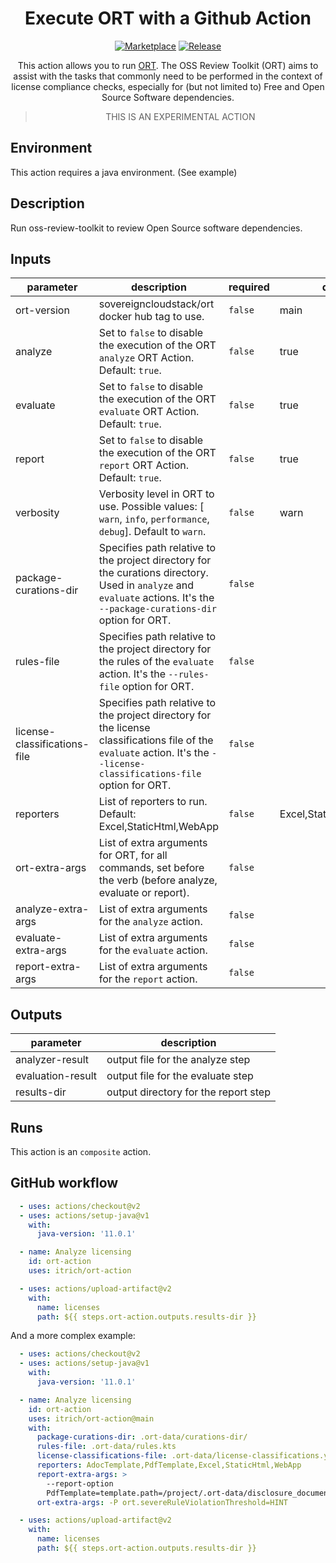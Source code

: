 <div align="center">

# Execute ORT with a Github Action

[![Marketplace](https://img.shields.io/badge/GitHub-Marketplace-green.svg)](https://github.com/marketplace/actions/run-ort) [![Release](https://img.shields.io/github/release/itrich/ort-action.svg)](https://github.com/itrich/ort-action/releases)

This action allows you to run [ORT](https://oss-review-toolkit.org/). The OSS
Review Toolkit (ORT) aims to assist with the tasks that commonly need to be
performed in the context of license compliance checks, especially for (but not
limited to) Free and Open Source Software dependencies.

> THIS IS AN EXPERIMENTAL ACTION

</div>

## Environment
This action requires a java environment. (See example)

<!-- action-docs-description -->
## Description

Run oss-review-toolkit to review Open Source software dependencies.



<!-- action-docs-description -->

<!-- action-docs-inputs -->
## Inputs

| parameter | description | required | default |
| - | - | - | - |
| ort-version | sovereigncloudstack/ort docker hub tag to use. | `false` | main |
| analyze | Set to `false` to disable the execution of the ORT `analyze` ORT Action. Default: `true`. | `false` | true |
| evaluate | Set to `false` to disable the execution of the ORT `evaluate` ORT Action. Default: `true`. | `false` | true |
| report | Set to `false` to disable the execution of the ORT `report` ORT Action. Default: `true`. | `false` | true |
| verbosity | Verbosity level in ORT to use. Possible values: [ `warn`, `info`, `performance`, `debug`]. Default to `warn`. | `false` | warn |
| package-curations-dir | Specifies path relative to the project directory for the curations directory. Used in `analyze` and `evaluate` actions. It's the `--package-curations-dir` option for ORT. | `false` |  |
| rules-file | Specifies path relative to the project directory for the rules of the `evaluate` action. It's the `--rules-file` option for ORT. | `false` |  |
| license-classifications-file | Specifies path relative to the project directory for the license classifications file of the `evaluate` action. It's the `--license-classifications-file` option for ORT. | `false` |  |
| reporters | List of reporters to run. Default: Excel,StaticHtml,WebApp | `false` | Excel,StaticHtml,WebApp |
| ort-extra-args | List of extra arguments for ORT, for all commands, set before the verb (before analyze, evaluate or report). | `false` |  |
| analyze-extra-args | List of extra arguments for the `analyze` action. | `false` |  |
| evaluate-extra-args | List of extra arguments for the `evaluate` action. | `false` |  |
| report-extra-args | List of extra arguments for the `report` action. | `false` |  |



<!-- action-docs-inputs -->

<!-- action-docs-outputs -->
## Outputs

| parameter | description |
| - | - |
| analyzer-result | output file for the analyze step |
| evaluation-result | output file for the evaluate step |
| results-dir | output directory for the report step |



<!-- action-docs-outputs -->

<!-- action-docs-runs -->
## Runs

This action is an `composite` action.


<!-- action-docs-runs -->

## GitHub workflow

```yml
  - uses: actions/checkout@v2
  - uses: actions/setup-java@v1
    with:
      java-version: '11.0.1'

  - name: Analyze licensing
    id: ort-action
    uses: itrich/ort-action

  - uses: actions/upload-artifact@v2
    with:
      name: licenses
      path: ${{ steps.ort-action.outputs.results-dir }}
```

And a more complex example:

```yml
  - uses: actions/checkout@v2
  - uses: actions/setup-java@v1
    with:
      java-version: '11.0.1'

  - name: Analyze licensing
    id: ort-action
    uses: itrich/ort-action@main
    with:
      package-curations-dir: .ort-data/curations-dir/
      rules-file: .ort-data/rules.kts
      license-classifications-file: .ort-data/license-classifications.yml
      reporters: AdocTemplate,PdfTemplate,Excel,StaticHtml,WebApp
      report-extra-args: >
        --report-option
        PdfTemplate=template.path=/project/.ort-data/disclosure_document.ftl
      ort-extra-args: -P ort.severeRuleViolationThreshold=HINT

  - uses: actions/upload-artifact@v2
    with:
      name: licenses
      path: ${{ steps.ort-action.outputs.results-dir }}
```
